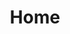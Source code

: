 ---
title: Home
#layout: vue
template: home
intro_video: assets/img/oceanscape-2.mp4
intro_image: assets/img/astronaut-optomized-v2.svg
logo: assets/img/AC-voyager-logo-optomized-v3.svg
moon: assets/img/nasa-45068-color.png
space_bg: assets/img/spacescape-raster-background.jpg
vector_bg: assets/img/spacescape-vector-background.svg
next_page_link: visuals
next_page_title: View Visual Work
prev_page_link: contact
prev_page_title: Contact
intro:
  title: A lifelong journey
  preview_image: assets/img/desk-1333x1333-bw.jpg
  copy: |
    The world is a beautiful place... sometimes.

    I've dedicated my life to the visual and audio arts. I approach opportunities and obstacles as a chance to improve my creative rhythm. I believe having a creative discipline is the key to life's greatest rewards.
visuals:
  title: Composition and color
  preview_image: assets/img/desk-1333x1333-bw.jpg
  copy: |
    In doing commercial work I've developed an interest in the practical side of visual artistry, but I'm always drawn back to the abstract. My creative process tends start with experimentation before passing through reductive phases as a concept materializes.
audio:
  identification: homeAudioPlayer
  title: Rhythm and melody
  preview_image: assets/img/desk-1333x1333-bw.jpg
  copy: |
    Approaching music creation as a discipline has brought me satisfaction and a sense of purpose. Over time I've felt music form a symbiotic relationship with every aspect of my life. There is always something new to be discovered in sound.
id: db0ae4e3-4f10-4802-bc40-0b880cbf02c7
---